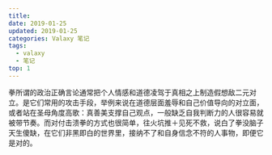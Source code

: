 ```yaml
---
title:
date: 2019-01-25
updated: 2019-01-25
categories: Valaxy 笔记
tags:
  - valaxy
  - 笔记
top: 1
---
```


拳所谓的政治正确言论通常把个人情感和道德凌驾于真相之上制造假想敌二元对立。是它们常用的攻击手段，举例来说在道德层面羞辱和自己价值导向的对立面，或者站在圣母角度高歌：真善美支撑自己观点，一般缺乏自我判断力的人很容易就被带节奏。而对付击溃拳的方式也很简单，往火坑推＋见死不救，说白了拳没脑子天生傻缺，在它们非黑即白的世界里，接纳不了和自身信念不符的人事物，即便它是对的。
